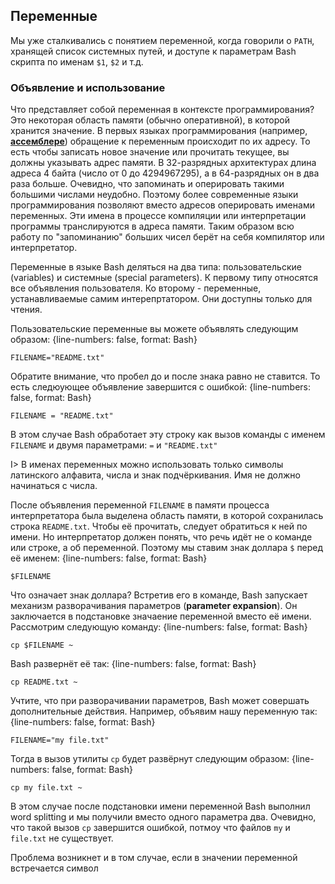 ## Переменные

Мы уже сталкивались с понятием переменной, когда говорили о `PATH`, хранящей список системных путей, и доступе к параметрам Bash скрипта по именам `$1`, `$2` и т.д. 

### Объявление и использование

Что представляет собой переменная в контексте программирования? Это некоторая область памяти (обычно оперативной), в которой хранится значение. В первых языках программирования (например, [**ассемблере**](https://ru.wikipedia.org/wiki/Язык_ассемблера)) обращение к переменным происходит по их адресу. То есть чтобы записать новое значение или прочитать текущее, вы должны указывать адрес памяти. В 32-разрядных архитектурах длина адреса 4 байта (число от 0 до 4294967295), а в 64-разрядных он в два раза больше. Очевидно, что запоминать и оперировать такими большими числами неудобно. Поэтому более современные языки программирования позволяют вместо адресов оперировать именами переменных. Эти имена в процессе компиляции или интерпретации программы транслируются в адреса памяти. Таким образом всю работу по "запоминанию" больших чисел берёт на себя компилятор или интерпретатор.

Переменные в языке Bash деляться на два типа: пользовательские (variables) и системные (special parameters). К первому типу относятся все объявления пользователя. Ко второму - переменные, устанавливаемые самим интерепртатором. Они доступны только для чтения.

Пользовательские переменные вы можете объявлять следующим образом:
{line-numbers: false, format: Bash}
```
FILENAME="README.txt"
```

Обратите внимание, что пробел до и после знака равно не ставится. То есть следюующее объявление завершится с ошибкой:
{line-numbers: false, format: Bash}
```
FILENAME = "README.txt"
```

В этом случае Bash обработает эту строку как вызов команды с именем `FILENAME` и двумя параметрами: `=` и `"README.txt"`

I> В именах переменных можно использовать только символы латинского алфавита, числа и знак подчёркивания. Имя не должно начинаться с числа.

После объявления переменной `FILENAME` в памяти процесса интерпретатора была выделена область памяти, в которой сохранилась строка `README.txt`. Чтобы её прочитать, следует обратиться к ней по имени. Но интерпретатор должен понять, что речь идёт не о команде или строке, а об переменной. Поэтому мы ставим знак доллара `$` перед её именем:
{line-numbers: false, format: Bash}
```
$FILENAME
```

Что означает знак доллара? Встретив его в команде, Bash запускает механизм разворачивания параметров (**parameter expansion**). Он заключается в подстановке значаение переменной вместо её имени. Рассмотрим следующую команду:
{line-numbers: false, format: Bash}
```
cp $FILENAME ~
```

Bash развернёт её так:
{line-numbers: false, format: Bash}
```
cp README.txt ~
```

Учтите, что при разворачивании параметров, Bash может совершать дополнительные действия. Например, объявим нашу переменную так:
{line-numbers: false, format: Bash}
```
FILENAME="my file.txt"
```

Тогда в вызов утилиты `cp` будет развёрнут следующим образом:
{line-numbers: false, format: Bash}
```
cp my file.txt ~
```

В этом случае после подстановки имени переменной Bash выполнил word splitting и мы получили вместо одного параметра два. Очевидно, что такой вызов `cp` завершится ошибкой, потмоу что файлов `my` и `file.txt` не существует.

Проблема возникнет и в том случае, если в значении переменной встречается символ 